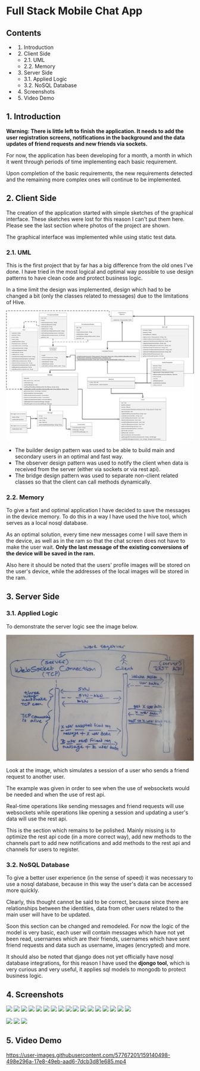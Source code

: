 # Full Stack Mobile Chat App

## Contents
  
  - 1. Introduction
  - 2. Client Side
    - 2.1. UML
    - 2.2. Memory
  - 3. Server Side
    - 3.1. Applied Logic 
    - 3.2. NoSQL Database 
  - 4. Screenshots
  - 5. Video Demo

## 1. Introduction

**Warning: There is little left to finish the application. It needs to add the user registration screens, notifications in the background and the data updates of friend requests and new friends via sockets.**

For now, the application has been developing for a month, a month in which it went through periods of time implementing each basic requirement.

Upon completion of the basic requirements, the new requirements detected and the remaining more complex ones will continue to be implemented.

## 2. Client Side

The creation of the application started with simple sketches of the graphical interface. These sketches were lost for this reason I can't put them here. Please see the last section where photos of the project are shown.

The graphical interface was implemented while using static test data.

### 2.1. UML

This is the first project that by far has a big difference from the old ones I've done. I have tried in the most logical and optimal way possible to use design patterns to have clean code and protect business logic.

In a time limit the design was implemented, design which had to be changed a bit (only the classes related to messages) due to the limitations of Hive.

![](./images/modelsUml.jpg)

- The builder design pattern was used to be able to build main and secondary users in an optimal and fast way.
- The observer design pattern was used to notify the client when data is received from the server (either via sockets or via rest api).
- The bridge design pattern was used to separate non-client related classes so that the client can call methods dynamically.

### 2.2. Memory

To give a fast and optimal application I have decided to save the messages in the device memory. To do this in a way I have used the hive tool, which serves as a local nosql database.

As an optimal solution, every time new messages come I will save them in the device, as well as in the ram so that the chat screen does not have to make the user wait. **Only the last message of the existing conversions of the device will be saved in the ram.**

Also here it should be noted that the users' profile images will be stored on the user's device, while the addresses of the local images will be stored in the ram.

## 3. Server Side

### 3.1. Applied Logic

To demonstrate the server logic see the image below.

![](./images/example.jpg)

Look at the image, which simulates a session of a user who sends a friend request to another user.

The example was given in order to see when the use of websockets would be needed and when the use of rest api.

Real-time operations like sending messages and friend requests will use websockets while operations like opening a session and updating a user's data will use the rest api.

This is the section which remains to be polished. Mainly missing is to optimize the rest api code (in a more correct way), add new methods to the channels part to add new notifications and add methods to the rest api and channels for users to register.

### 3.2. NoSQL Database

To give a better user experience (in the sense of speed) it was necessary to use a nosql database, because in this way the user's data can be accessed more quickly.

Clearly, this thought cannot be said to be correct, because since there are relationships between the identities, data from other users related to the main user will have to be updated.

Soon this section can be changed and remodeled. For now the logic of the model is very basic, each user will contain messages which have not yet been read, usernames which are their friends, usernames which have sent friend requests and data such as username, images (encrypted) and more. 

It should also be noted that django does not yet officially have nosql database integrations, for this reason I have used the **djongo tool**, which is very curious and very useful, it applies sql models to mongodb to protect business logic.

## 4. Screenshots

<img src="https://drive.google.com/uc?id=1ZcOhrLG6_YpnSXbeLlqsg6ayFy56zqJ3"/> 
<img src="https://drive.google.com/uc?id=13RCJEeWuFkaL_FoSckiHs-SBwCQvRH-k"/> 
<img src="https://drive.google.com/uc?id=1bc9NcUe9fosQX2BLv4kmwzyQkthSvMPY"/> 
<img src="https://drive.google.com/uc?id=1VCAQxi_KbUmQOZC6dSyMAyRf1QvcqzQP"/> 
<img src="https://drive.google.com/uc?id=1Do6_XDGvMD3qSLSkZi1l3uwYweTyVd2Y"/>
<img src="https://drive.google.com/uc?id=108zRce0bvnQt7nzB4a8ncHYanIpIz4dv"/> 
<img src="https://drive.google.com/uc?id=1XNuZlhWkeCvs0qe_eda8_FiGlPpYGW6K"/>
<img src="https://drive.google.com/uc?id=1NHez7TkVEBP-EQM9GPCrkaQ2aKYbtad1"/> 
<img src="https://drive.google.com/uc?id=12evToWoBUQPnHvnXVcUg0Y1u3NnlANtA"/> 
<img src="https://drive.google.com/uc?id=1c7dMMUoVDEcZnBNiULGXlOjOqvhWARbS"/> 
<img src="https://drive.google.com/uc?id=1YzCmR3EH1Az78e0B-dFilSZic_XToX-5"/>
<img src="https://drive.google.com/uc?id=1UO_P1ILK-qgK2W0Y9yFJPm4mVghoVxCG"/>
<img src="https://drive.google.com/uc?id=18zsjfUkbq41YOyQhqXKMD2kOUEOUjVNU"/> 
<img src="https://drive.google.com/uc?id=1Aen6GLO_ildz9pnCtGbKHEvsFFkNIPiX"/>
<img src="https://drive.google.com/uc?id=1pzDYVtNaEBKYRPcxNWa8GgUo_k8Dwuc5"/> 
<img src="https://drive.google.com/uc?id=1EqobLqeFyBMPgTtyx0U2IBn0dbSSYQMf"/>
<img src="https://drive.google.com/uc?id=1Lsgz2-Qa0OiYXf1PsItZtuZsaJ0exUBh"/> 

![](https://drive.google.com/uc?id=1MIMEMjqBuUv6i4sWb5j1JYOug6KSW0jl)
![](https://drive.google.com/uc?id=11EZZCpkQYwtxEYoJegi1SCPzpUCL4Mvh)
![](https://drive.google.com/uc?id=1xtIJsWUBoCQFpjD6K1nFrCHOY8A2sVTo)

## 5. Video Demo

https://user-images.githubusercontent.com/57767201/159140498-498e296a-17e8-49eb-aad6-7dcb3d81e685.mp4
